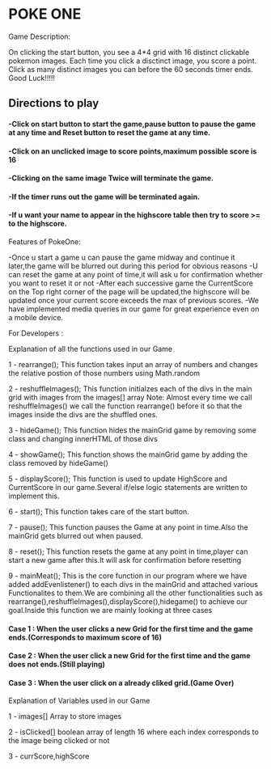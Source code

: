 # POKE ONE


Game Description:

On clicking the start button, you see a 4*4 grid with 16 distinct clickable pokemon images. Each time you click a disctinct image, you score a point. Click as many distinct images you can before the 60 seconds timer ends. 
Good Luck!!!!!

## Directions to play
#### -Click on start button to start the game,pause button to pause the game at any time and Reset button to reset the game at any time.
#### -Click on an unclicked image to score points,maximum possible score is 16 
#### -Clicking on the same image Twice will terminate the game.
#### -If the timer runs out the game will be terminated again.
#### -If u want your name to appear in the highscore table then try to score >= to the highscore.

Features of PokeOne:

-Once u start a game u can pause the game midway and continue it later,the game will be blurred out during this period for obvious reasons
-U can reset the game at any point of time,it will ask u for confirmation whether you want to reset it or not
-After each successive game the CurrentScore on the Top right corner of the page will be updated,the highscore will be updated
 once your current score exceeds the max of previous scores.
-We have implemented media queries in our game for great experience even on a mobile device.

For Developers :

Explanation of all the functions used in our Game

1 - rearrange();
This function takes input an array of numbers and changes the relative postion of those numbers using Math.random

2 - reshuffleImages();
This function initialzes each of the divs in the main grid with images from the images[] array
Note:
Almost every time we call reshuffleImages() we call the function rearrange() before it so that the images inside the divs are the shuffled ones.

3 - hideGame();
This function hides the mainGrid game by removing some class and changing innerHTML of those divs

4 - showGame();
This function shows the mainGrid game by adding the class removed by hideGame()

5 - displayScore();
This function is used to update HighScore and CurrentScore in our game.Several if/else logic statements are written to implement this.

6 - start();
This function takes care of the start button.

7 - pause();
This function pauses the Game at any point in time.Also the mainGrid gets blurred out when paused.

8 - reset();
This function resets the game at any point in time,player can start a new game after this.It will ask for confirmation before resetting

9 - mainMeat();
This is the core function in our program where we have added addEvenlistener() to each divs in the mainGrid and attached various 
Functionalites to them.We are combining all the other functionalities such as rearrange(),reshuffleImages(),displayScore(),hidegame() to achieve our goal.Inside this function we are mainly looking at three cases

#### Case 1 : When the user clicks a new Grid for the first time and the game ends.(Corresponds to maximum score of 16)
#### Case 2 : When the user click a new Grid for the first time and the game does not ends.(Still playing)
#### Case 3 : When the user click on a already cliked grid.(Game Over)

Explanation of Variables used in our Game

1 - images[]
Array to store images

2 - isClicked[]
boolean array of length 16 where each index corresponds to the image being clicked or not

3 - currScore,highScore 
